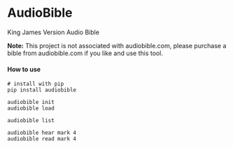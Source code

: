 # AudioBible

King James Version Audio Bible

**Note:** This project is not associated with audiobible.com, please purchase a bible from audiobible.com if you like and use this tool.

#### How to use

    # install with pip
    pip install audiobible
    
    audiobible init
    audiobible load

    audiobible list

    audiobible hear mark 4
    audiobible read mark 4
